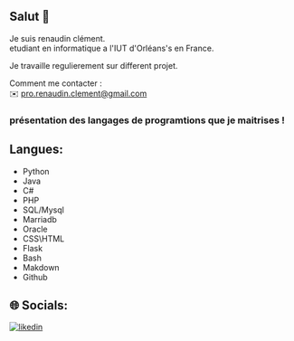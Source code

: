 ## Salut 👋


Je suis renaudin clément.  
etudiant en informatique a l'IUT d'Orléans's en France.  

Je travaille regulierement sur different projet.

Comment me contacter :  
✉️ pro.renaudin.clement@gmail.com

</div>


###  présentation des langages de programtions que je maitrises ! 

## Langues:
  - Python
  - Java
  - C#
  - PHP
  - SQL/Mysql
  - Marriadb
  - Oracle
  - CSS\HTML
  - Flask
  - Bash
  - Makdown
  - Github





## 🌐 Socials:
<a href="https://www.linkedin.com/in/renaudin-clement/"><img src="https://img.shields.io/badge/linkedin--lightgrey?style=social&logo=linkedin" alt="likedin" /></a>  

